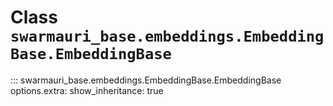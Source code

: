 # Class `swarmauri_base.embeddings.EmbeddingBase.EmbeddingBase`

::: swarmauri_base.embeddings.EmbeddingBase.EmbeddingBase
    options.extra:
      show_inheritance: true

